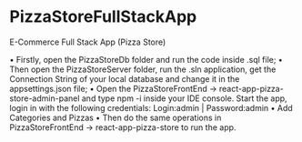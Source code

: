 # PizzaStoreFullStackApp
E-Commerce Full Stack App (Pizza Store)

• Firstly, open the PizzaStoreDb folder and run the code inside .sql file;
• Then open the PizzaStoreServer folder, run the .sln application, get the Connection String of your local database and change it in the appsettings.json file;
• Open the PizzaStoreFrontEnd → react-app-pizza-store-admin-panel and type npm -i inside your IDE console. Start the app, login in with the following credentials:
  Login:admin | Password:admin
• Add Categories and Pizzas
• Then do the same operations in PizzaStoreFrontEnd → react-app-pizza-store to run the app.
